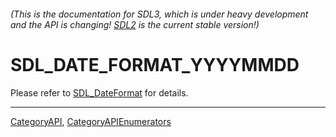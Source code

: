 ###### (This is the documentation for SDL3, which is under heavy development and the API is changing! [SDL2](https://wiki.libsdl.org/SDL2/) is the current stable version!)
# SDL_DATE_FORMAT_YYYYMMDD

Please refer to [SDL_DateFormat](SDL_DateFormat) for details.

----
[CategoryAPI](CategoryAPI), [CategoryAPIEnumerators](CategoryAPIEnumerators)

